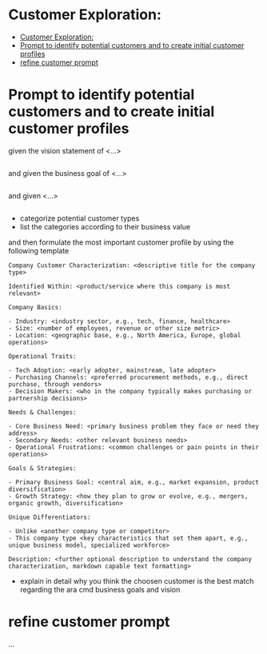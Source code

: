 # Customer Exploration: <descriptive title of exploration challenge>

- [Customer Exploration: ](#customer-exploration-)
- [Prompt to identify potential customers and to create initial customer profiles](#prompt-to-identify-potential-customers-and-to-create-initial-customer-profiles)
- [refine customer prompt](#refine-customer-prompt)

# Prompt to identify potential customers and to create initial customer profiles
given the vision statement of <...>
```
```

and given the business goal of <...>
```
```

and given <...>
```
```

* categorize potential customer types 
* list the categories according to their business value
  
and then formulate the most important customer profile by using the following template
```
Company Customer Characterization: <descriptive title for the company type>

Identified Within: <product/service where this company is most relevant>

Company Basics:

- Industry: <industry sector, e.g., tech, finance, healthcare>
- Size: <number of employees, revenue or other size metric>
- Location: <geographic base, e.g., North America, Europe, global operations>

Operational Traits:

- Tech Adoption: <early adopter, mainstream, late adopter>
- Purchasing Channels: <preferred procurement methods, e.g., direct purchase, through vendors>
- Decision Makers: <who in the company typically makes purchasing or partnership decisions>

Needs & Challenges:

- Core Business Need: <primary business problem they face or need they address>
- Secondary Needs: <other relevant business needs>
- Operational Frustrations: <common challenges or pain points in their operations>

Goals & Strategies:

- Primary Business Goal: <central aim, e.g., market expansion, product diversification>
- Growth Strategy: <how they plan to grow or evolve, e.g., mergers, organic growth, diversification>

Unique Differentiators:

- Unlike <another company type or competitor>
- This company type <key characteristics that set them apart, e.g., unique business model, specialized workforce>

Description: <further optional description to understand the company characterization, markdown capable text formatting>
```  
* explain in detail why you think the choosen customer is the best match regarding the ara cmd business goals and vision

# refine customer prompt
...

